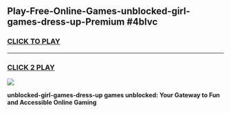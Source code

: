 
## Play-Free-Online-Games-unblocked-girl-games-dress-up-Premium #4blvc
<h3>
<a href="https://premium.freeplayer.one?title=unblocked-girl-games-dress-up&ref=8M">CLICK TO PLAY</a></h3>
<hr>

<h3>
<a href="https://premium.freeplayer.one?title=unblocked-girl-games-dress-up&ref=8M">CLICK 2 PLAY</a>
  
</h3>

<a href="https://premium.freeplayer.one?title=unblocked-girl-games-dress-up&ref=8M"><img src="https://clearcache.store/games.png"></a>


**unblocked-girl-games-dress-up games unblocked: Your Gateway to Fun and Accessible Online Gaming**
